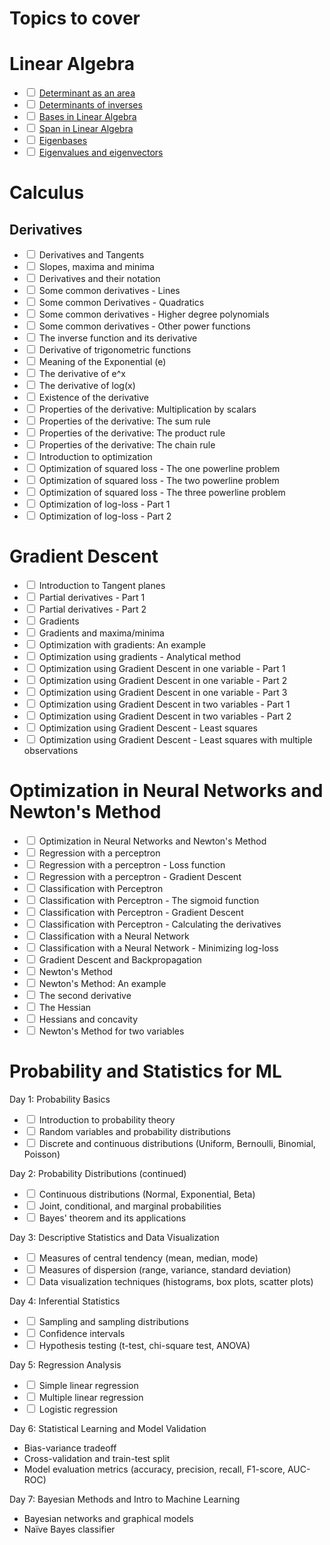 # Topics to cover

# Linear Algebra

- <input type="checkbox"> [Determinant as an area](./notebooks/determinants.ipynb)
-  <input type="checkbox"> [Determinants of inverses](https://www.youtube.com/watch?v=GuFvSwriy1Q)
-  <input type="checkbox"> [Bases in Linear Algebra](https://www.youtube.com/watch?v=zntNi3-ybfQ)
-  <input type="checkbox"> [Span in Linear Algebra](https://www.youtube.com/watch?v=k7RM-ot2NWY)
-  <input type="checkbox"> [Eigenbases](https://www.youtube.com/watch?v=EJG6gBeVdfw)
-  <input type="checkbox"> [Eigenvalues and eigenvectors](https://www.youtube.com/watch?v=PFDu9oVAE-g)

# Calculus

## Derivatives
-  <input type="checkbox"> Derivatives and Tangents
-  <input type="checkbox"> Slopes, maxima and minima
-  <input type="checkbox"> Derivatives and their notation
-  <input type="checkbox"> Some common derivatives - Lines
-  <input type="checkbox"> Some common Derivatives - Quadratics
-  <input type="checkbox"> Some common derivatives - Higher degree polynomials
-  <input type="checkbox"> Some common derivatives - Other power functions
-  <input type="checkbox"> The inverse function and its derivative
-  <input type="checkbox"> Derivative of trigonometric functions
-  <input type="checkbox"> Meaning of the Exponential (e)
-  <input type="checkbox"> The derivative of e^x
-  <input type="checkbox"> The derivative of log(x)
-  <input type="checkbox"> Existence of the derivative
-  <input type="checkbox"> Properties of the derivative: Multiplication by scalars
-  <input type="checkbox"> Properties of the derivative: The sum rule
-  <input type="checkbox"> Properties of the derivative: The product rule
-  <input type="checkbox"> Properties of the derivative: The chain rule
-  <input type="checkbox"> Introduction to optimization
-  <input type="checkbox"> Optimization of squared loss - The one powerline problem
-  <input type="checkbox"> Optimization of squared loss - The two powerline problem
-  <input type="checkbox"> Optimization of squared loss - The three powerline problem
-  <input type="checkbox"> Optimization of log-loss - Part 1
-  <input type="checkbox"> Optimization of log-loss - Part 2

# Gradient Descent
-  <input type="checkbox"> Introduction to Tangent planes
-  <input type="checkbox"> Partial derivatives - Part 1
-  <input type="checkbox"> Partial derivatives - Part 2
-  <input type="checkbox"> Gradients
-  <input type="checkbox"> Gradients and maxima/minima
-  <input type="checkbox"> Optimization with gradients: An example
-  <input type="checkbox"> Optimization using gradients - Analytical method
-  <input type="checkbox"> Optimization using Gradient Descent in one variable - Part 1
-  <input type="checkbox"> Optimization using Gradient Descent in one variable - Part 2
-  <input type="checkbox"> Optimization using Gradient Descent in one variable - Part 3
-  <input type="checkbox"> Optimization using Gradient Descent in two variables - Part 1
-  <input type="checkbox"> Optimization using Gradient Descent in two variables - Part 2
-  <input type="checkbox"> Optimization using Gradient Descent - Least squares
-  <input type="checkbox"> Optimization using Gradient Descent - Least squares with multiple observations

# Optimization in Neural Networks and Newton's Method
-  <input type="checkbox"> Optimization in Neural Networks and Newton's Method
-  <input type="checkbox"> Regression with a perceptron
-  <input type="checkbox"> Regression with a perceptron - Loss function
-  <input type="checkbox"> Regression with a perceptron - Gradient Descent
-  <input type="checkbox"> Classification with Perceptron
-  <input type="checkbox"> Classification with Perceptron - The sigmoid function
-  <input type="checkbox"> Classification with Perceptron - Gradient Descent
-  <input type="checkbox"> Classification with Perceptron - Calculating the derivatives
-  <input type="checkbox"> Classification with a Neural Network
-  <input type="checkbox"> Classification with a Neural Network - Minimizing log-loss
-  <input type="checkbox"> Gradient Descent and Backpropagation
-  <input type="checkbox"> Newton's Method
-  <input type="checkbox"> Newton's Method: An example
-  <input type="checkbox"> The second derivative
-  <input type="checkbox"> The Hessian
-  <input type="checkbox"> Hessians and concavity
-  <input type="checkbox"> Newton's Method for two variables

# Probability and Statistics for ML

<!-- below was generated with chatgpt by providing this prompt: Propose a simplified curriculum to covert Probability and Statistics for Machine Learning in one week assuming 2 to 3 hours of effort per day. -->

Day 1: Probability Basics

-  <input type="checkbox"> Introduction to probability theory
-  <input type="checkbox"> Random variables and probability distributions
-  <input type="checkbox"> Discrete and continuous distributions (Uniform, Bernoulli, Binomial, Poisson)

Day 2: Probability Distributions (continued)

-  <input type="checkbox"> Continuous distributions (Normal, Exponential, Beta)
-  <input type="checkbox"> Joint, conditional, and marginal probabilities
-  <input type="checkbox"> Bayes' theorem and its applications

Day 3: Descriptive Statistics and Data Visualization

-  <input type="checkbox"> Measures of central tendency (mean, median, mode)
-  <input type="checkbox"> Measures of dispersion (range, variance, standard deviation)
-  <input type="checkbox"> Data visualization techniques (histograms, box plots, scatter plots)

Day 4: Inferential Statistics

-  <input type="checkbox"> Sampling and sampling distributions
-  <input type="checkbox"> Confidence intervals
-  <input type="checkbox"> Hypothesis testing (t-test, chi-square test, ANOVA)

Day 5: Regression Analysis

-  <input type="checkbox"> Simple linear regression
-  <input type="checkbox"> Multiple linear regression
-  <input type="checkbox"> Logistic regression

Day 6: Statistical Learning and Model Validation

- Bias-variance tradeoff
- Cross-validation and train-test split
- Model evaluation metrics (accuracy, precision, recall, F1-score, AUC-ROC)

Day 7: Bayesian Methods and Intro to Machine Learning

- Bayesian networks and graphical models
- Naïve Bayes classifier


